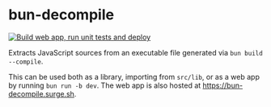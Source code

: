 # bun-decompile

[![Build web app, run unit tests and deploy](https://github.com/lafkpages/bun-decompile/actions/workflows/deploy.yml/badge.svg)](https://github.com/lafkpages/bun-decompile/actions/workflows/deploy.yml)

Extracts JavaScript sources from an executable file generated via `bun build --compile`.

This can be used both as a library, importing from `src/lib`, or as a web app by running `bun run -b dev`.
The web app is also hosted at https://bun-decompile.surge.sh.
